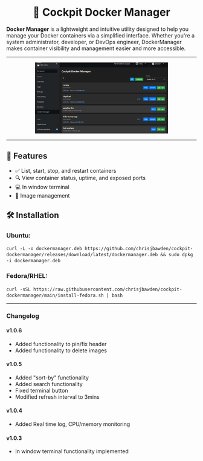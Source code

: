 
<h1 align="center">🐳 Cockpit Docker Manager</h1>
  
**Docker Manager** is a lightweight and intuitive utility designed to help you manage your Docker containers via a simplified interface. Whether you're a system administrator, developer, or DevOps engineer, DockerManager makes container visibility and management easier and more accessible.

---

<div align="center">
  <img src="misc/interface.png" alt="DockerManager Interface" style="width:70%; margin:auto;"/>
</div>

---

## 🚀 Features

- ✅ List, start, stop, and restart containers
- 🔍 View container status, uptime, and exposed ports
- 💻 In window terminal
- 💾 Image management

## 🛠️ Installation

### Ubuntu:

```shell
curl -L -o dockermanager.deb https://github.com/chrisjbawden/cockpit-dockermanager/releases/download/latest/dockermanager.deb && sudo dpkg -i dockermanager.deb
```
### Fedora/RHEL:

```shell
curl -sSL https://raw.githubusercontent.com/chrisjbawden/cockpit-dockermanager/main/install-fedora.sh | bash
```

---

### Changelog

#### v1.0.6

- Added functionality to pin/fix header
- Added functionality to delete images

#### v1.0.5

- Added "sort-by" functionality
- Added search functionality
- Fixed terminal button
- Modified refresh interval to 3mins

#### v1.0.4

- Added Real time log, CPU/memory monitoring

#### v1.0.3

- In window terminal functionality implemented
